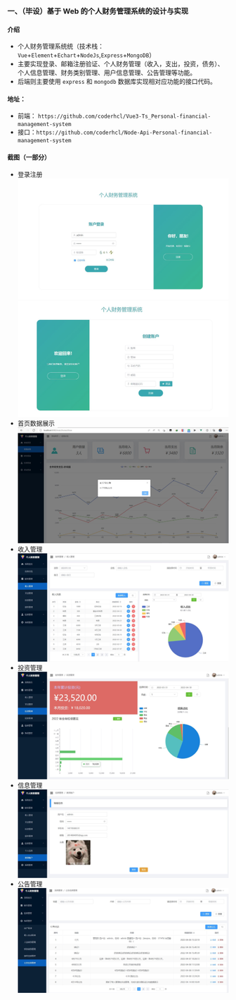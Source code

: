 ### 一、（毕设）基于 Web 的个人财务管理系统的设计与实现

#### 介绍

- 个人财务管理系统统（技术栈：`Vue`+`Element`+`Echart`+`NodeJs`,`Express`+`MongoDB`）
- 主要实现登录、邮箱注册验证、个人财务管理（收入，支出，投资，债务）、个人信息管理、财务类别管理、用户信息管理、公告管理等功能。
- 后端则主要使用 `express` 和 `mongodb` 数据库实现相对应功能的接口代码。

#### 地址：

- 前端： `https://github.com/coderhcl/Vue3-Ts_Personal-financial-management-system`
- 接口：`https://github.com/coderhcl/Node-Api-Personal-financial-management-system`

#### 截图（一部分）

- 登录注册 
![](https://github.com/coderhcl/pic/blob/main/1.jpg)
![](https://github.com/coderhcl/pic/blob/main/2.jpg)
- 首页数据展示
![](https://github.com/coderhcl/pic/blob/main/4.jpg)
- 收入管理
![](https://github.com/coderhcl/pic/blob/main/6.jpg)
- 投资管理
![](https://github.com/coderhcl/pic/blob/main/8-1.jpg)
- 信息管理
![](https://github.com/coderhcl/pic/blob/main/11.jpg)
- 公告管理
![](https://github.com/coderhcl/pic/blob/main/17.jpg)


